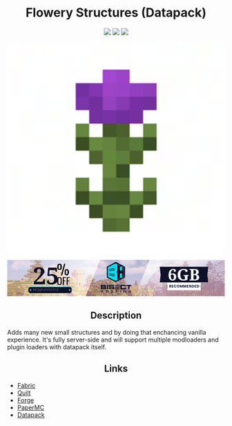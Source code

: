 
<h1 align="center"> Flowery Structures (Datapack) </h1>

<p align="center">
<img src="https://img.shields.io/badge/version-Alpha-yellow?style=for-the-badge">
<img src="https://img.shields.io/badge/Minecraft-1.18.2-62B47A?style=for-the-badge&logo=minecraft">
</a>
<a href="https://discord.gg/e668hCBGK4">
<img src="https://img.shields.io/discord/910192650576085033?label=discord&style=for-the-badge">
</a>
</p>

<p align="center">
    <img width="500" height="500" src="icon.png">


<a href="https://bisecthosting.com/fox" align="center">
    <img src="bisect.png">
</a></p>

<h2 align="center">Description</h2>
Adds many new small structures and by doing that enchancing vanilla experience. It's fully server-side and will support multiple modloaders and plugin loaders with datapack itself.

<h2 align="center">Links</h2>

- [Fabric](https://github.com/JustFoxx/flowery-structures/tree/fabric)
- [Quilt](https://github.com/JustFoxx/flowery-structures/tree/quilt)
- [Forge](https://github.com/JustFoxx/flowery-structures/tree/forge)
- [PaperMC](https://github.com/JustFoxx/flowery-structures/tree/paper)
- [Datapack](https://github.com/JustFoxx/flowery-structures/tree/datapack)
